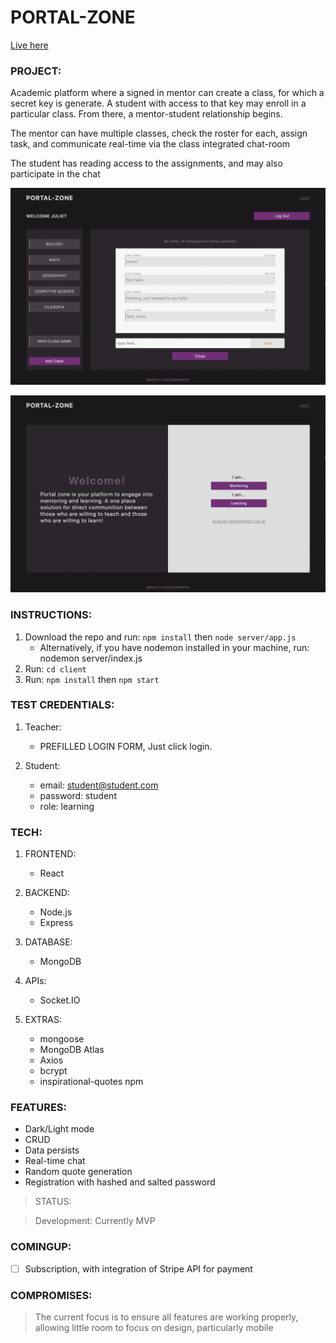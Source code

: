 # PORTAL-ZONE

[Live here](https://portal-zone.herokuapp.com/)

### PROJECT:

Academic platform where a signed in mentor can create a class, for which a secret key is generate. A student with access to that key may enroll in a particular class. From there, a mentor-student relationship begins.

The mentor can have multiple classes, check the roster for each, assign task, and communicate real-time via the class integrated chat-room

The student has reading access to the assignments, and may also participate in the chat

![Intro Page to Portal-Zone](./client//public//zone.png)

![Chatroom of Portal-Zone](./client//public//zone2.png)

### INSTRUCTIONS:

1. Download the repo and run: `npm install`
   then `node server/app.js`
   - Alternatively, if you have nodemon installed in your machine, run: nodemon server/index.js
2. Run: `cd client`
3. Run: `npm install` then `npm start`

### TEST CREDENTIALS:

1. Teacher:

   - PREFILLED LOGIN FORM, Just click login.

2. Student:
   - email: student@student.com
   - password: student
   - role: learning

### TECH:

1. FRONTEND:

   - React

2. BACKEND:

   - Node.js
   - Express

3. DATABASE:

   - MongoDB

4. APIs:

   - Socket.IO

5. EXTRAS:
   - mongoose
   - MongoDB Atlas
   - Axios
   - bcrypt
   - inspirational-quotes npm

### FEATURES:

- Dark/Light mode
- CRUD
- Data persists
- Real-time chat
- Random quote generation
- Registration with hashed and salted password

> STATUS:

> Development: Currently MVP

### COMINGUP:

- [ ] Subscription, with integration of Stripe API for payment

### COMPROMISES:

> The current focus is to ensure all features are working properly, allowing little room to focus on design, particularly mobile
